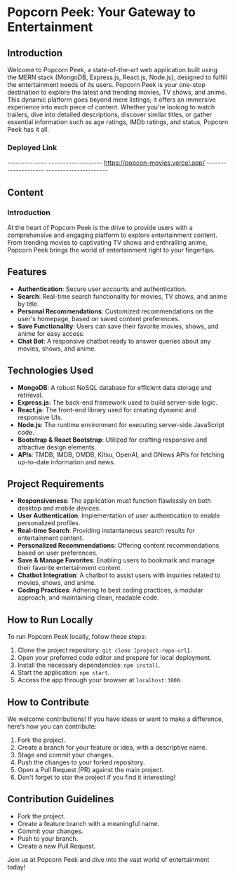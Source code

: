 # Popcorn Peek: Your Gateway to Entertainment

## Introduction
Welcome to Popcorn Peek, a state-of-the-art web application built using the MERN stack (MongoDB, Express.js, React.js, Node.js), designed to fulfill the entertainment needs of its users. Popcorn Peek is your one-stop destination to explore the latest and trending movies, TV shows, and anime. This dynamic platform goes beyond mere listings; it offers an immersive experience into each piece of content. Whether you're looking to watch trailers, dive into detailed descriptions, discover similar titles, or gather essential information such as age ratings, IMDb ratings, and status, Popcorn Peek has it all.

### Deployed Link
   --------------  ------------------- https://popcon-movies.vercel.app/  --------------------  ----------------------

## Content

### Introduction
At the heart of Popcorn Peek is the drive to provide users with a comprehensive and engaging platform to explore entertainment content. From trending movies to captivating TV shows and enthralling anime, Popcorn Peek brings the world of entertainment right to your fingertips.

## Features
- **Authentication**: Secure user accounts and authentication.
- **Search**: Real-time search functionality for movies, TV shows, and anime by title.
- **Personal Recommendations**: Customized recommendations on the user's homepage, based on saved content preferences.
- **Save Functionality**: Users can save their favorite movies, shows, and anime for easy access.
- **Chat Bot**: A responsive chatbot ready to answer queries about any movies, shows, and anime.

## Technologies Used
- **MongoDB**: A robust NoSQL database for efficient data storage and retrieval.
- **Express.js**: The back-end framework used to build server-side logic.
- **React.js**: The front-end library used for creating dynamic and responsive UIs.
- **Node.js**: The runtime environment for executing server-side JavaScript code.
- **Bootstrap & React Bootstrap**: Utilized for crafting responsive and attractive design elements.
- **APIs**: TMDB, IMDB, OMDB, Kitsu, OpenAI, and GNews APIs for fetching up-to-date information and news.

## Project Requirements
- **Responsiveness**: The application must function flawlessly on both desktop and mobile devices.
- **User Authentication**: Implementation of user authentication to enable personalized profiles.
- **Real-time Search**: Providing instantaneous search results for entertainment content.
- **Personalized Recommendations**: Offering content recommendations based on user preferences.
- **Save & Manage Favorites**: Enabling users to bookmark and manage their favorite entertainment content.
- **Chatbot Integration**: A chatbot to assist users with inquiries related to movies, shows, and anime.
- **Coding Practices**: Adhering to best coding practices, a modular approach, and maintaining clean, readable code.

## How to Run Locally
To run Popcorn Peek locally, follow these steps:
1. Clone the project repository: `git clone [project-repo-url]`.
2. Open your preferred code editor and prepare for local deployment.
3. Install the necessary dependencies: `npm install`.
4. Start the application: `npm start`.
5. Access the app through your browser at `localhost:3000`.

## How to Contribute
We welcome contributions! If you have ideas or want to make a difference, here’s how you can contribute:
1. Fork the project.
2. Create a branch for your feature or idea, with a descriptive name.
3. Stage and commit your changes.
4. Push the changes to your forked repository.
5. Open a Pull Request (PR) against the main project.
6. Don't forget to star the project if you find it interesting!

## Contribution Guidelines
- Fork the project.
- Create a feature branch with a meaningful name.
- Commit your changes.
- Push to your branch.
- Create a new Pull Request.

Join us at Popcorn Peek and dive into the vast world of entertainment today!
